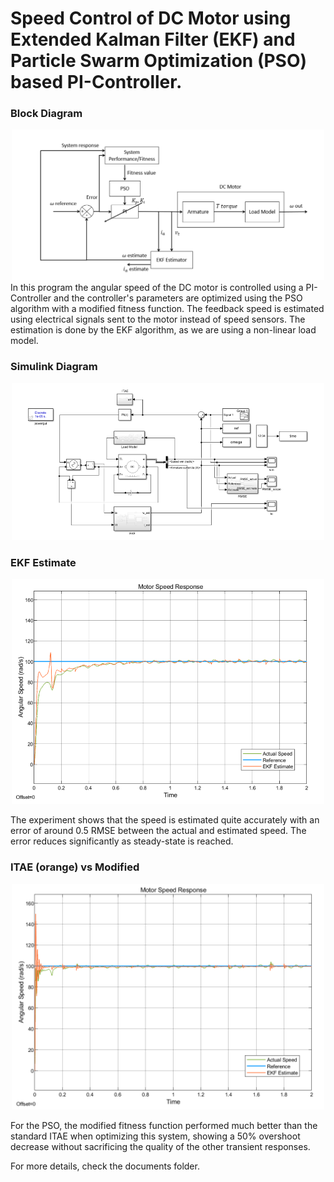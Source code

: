 # Speed Control of DC Motor using Extended Kalman Filter (EKF) and Particle Swarm Optimization (PSO) based PI-Controller.

### Block Diagram
<div align="center">
<img src="images/blokDiagram.png" width="500" >
</div>
In this program the angular speed of the DC motor is controlled using a PI-Controller and the controller's parameters are optimized using the PSO algorithm with a modified fitness function. The feedback speed is estimated using electrical signals sent to the motor instead of speed sensors. The estimation is done by the EKF algorithm, as we are using a non-linear load model.

### Simulink Diagram
<div align="center">
<img src="images/simulinkModel.png" width="500">
</div>

### EKF Estimate
<div align="center">
<img src="images/constantResponse.png" width="500">
</div>

The experiment shows that the speed is estimated quite accurately with an error of around 0.5 RMSE between the actual and estimated speed. The error reduces significantly as steady-state is reached.

### ITAE (orange) vs Modified
<div align="center">
<img src="images/itae.png" width="500">
</div>

For the PSO, the modified fitness function performed much better than the standard ITAE when optimizing this system, showing a 50% overshoot decrease without sacrificing the quality of the other transient responses.

For more details, check the documents folder.
 
